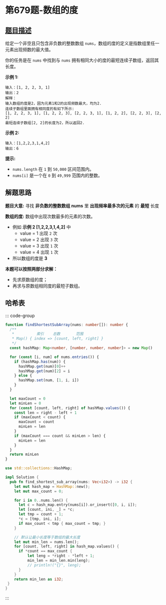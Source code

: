 # 第679题-数组的度

## [题目描述](https://leetcode-cn.com/problems/degree-of-an-array/)

给定一个非空且只包含非负数的整数数组 `nums`，数组的度的定义是指数组里任一元素出现频数的最大值。

你的任务是在 `nums` 中找到与 `nums` 拥有相同大小的度的最短连续子数组，返回其长度。

**示例 1:**

```
输入：[1, 2, 2, 3, 1]
输出：2
解释：
输入数组的度是2，因为元素1和2的出现频数最大，均为2.
连续子数组里面拥有相同度的有如下所示:
[1, 2, 2, 3, 1], [1, 2, 2, 3], [2, 2, 3, 1], [1, 2, 2], [2, 2, 3], [2, 2]
最短连续子数组[2, 2]的长度为2，所以返回2.
```

**示例 2:**

```
输入：[1,2,2,3,1,4,2]
输出：6
```

**提示:**

- `nums.length` 在 `1` 到 `50,000` 区间范围内。
- `nums[i]` 是一个在 `0` 到 `49,999` 范围内的整数。

## 解题思路

**题目大意:** 寻找 **非负数的整数数组 nums** 里 **出现频率最多次的元素** 的 **最短** 长度

**数组的度:** 数组中出现次数最多的元素的次数。

- 例如 **示例 2 [1,2,2,3,1,4,2]** 中
  - value = 1 出现 `2` 次
  - value = 2 出现 `3` 次
  - value = 3 出现 `1` 次
  - value = 4 出现 `1` 次
- 所以数组的度是 **3**

**本题可以按照两部分求解：**

- 先求原数组的度；
- 再求与原数组相同度的最短子数组。

## 哈希表

::: code-group

```ts [TypeScript]
function findShortestSubArray(nums: number[]): number {
  /**
   *          索引    总数       范围
   * Map() { index => [count, left, right] }
   */
  const hashMap: Map<number, [number, number, number]> = new Map()

  for (const [i, num] of nums.entries()) {
    if (hashMap.has(num)) {
      hashMap.get(num)[0]++
      hashMap.get(num)[2] = i
    } else {
      hashMap.set(num, [1, i, i])
    }
  }

  let maxCount = 0
  let minLen = 0
  for (const [count, left, right] of hashMap.values()) {
    const len = right - left + 1
    if (maxCount < count) {
      maxCount = count
      minLen = len
    }
    if (maxCount === count && minLen > len) {
      minLen = len
    }
  }
  return minLen
}
```

```Rust [Rust]
use std::collections::HashMap;

impl Solution {
  pub fn find_shortest_sub_array(nums: Vec<i32>) -> i32 {
    let mut hash_map = HashMap::new();
    let mut max_count = 0;

    for i in 0..nums.len() {
      let c = hash_map.entry(nums[i]).or_insert([0, i, i]);
      let [count, ini, _] = *c;
      let tmp = count + 1;
      *c = [tmp, ini, i];
      if max_count < tmp { max_count = tmp; }
    }

    // 默认让最小长度等于数组的最大长度
    let mut min_len = nums.len();
    for [count, left, right] in hash_map.values() {
      if *count == max_count {
          let leng = *right - *left + 1;
          min_len = min_len.min(leng);
          // println!("{}", leng);
      }
    }
    return min_len as i32;
 }
}
```

:::
